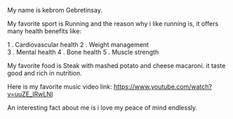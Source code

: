 My name is kebrom Gebretinsay.

My favorite sport is Running and the reason why i like running is, 
it offers many health benefits like:

1 . Cardiovascular health
2 . Weight management  
3 . Mental health
4 . Bone health
5 . Muscle strength   

My favorite food is Steak with mashed potato and cheese macaroni. it taste good and rich in nutrition. 

Here is my favorite music video link:
https://www.youtube.com/watch?v=uuZE_IRwLNI

An interesting fact about me is i love my peace of mind endlessly. 

